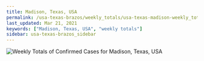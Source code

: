 ```yaml
---
title: Madison, Texas, USA
permalink: /usa-texas-brazos/weekly_totals/usa-texas-madison-weekly_totals.html
last_updated: Mar 21, 2021
keywords: ["Madison, Texas, USA", "weekly totals"]
sidebar: usa-texas-brazos_sidebar
---
```


![Weekly Totals of Confirmed Cases for Madison, Texas, USA](/covid_tracker/images/graphs/usa-texas-madison-weekly_totals_graph.png)
